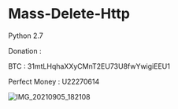# Mass-Delete-Http
Python 2.7

Donation :

BTC : 31mtLHqhaXXyCMnT2EU73U8fwYwigiEEU1

Perfect Money : U22270614

![IMG_20210905_182108](https://user-images.githubusercontent.com/59664965/132125052-e8ff639e-4ab5-4c7d-b83a-09585f93582c.jpg)
